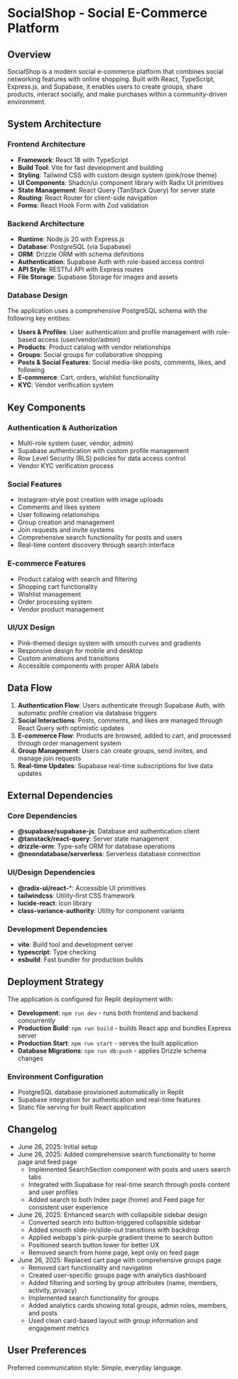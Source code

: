 # SocialShop - Social E-Commerce Platform

## Overview

SocialShop is a modern social e-commerce platform that combines social networking features with online shopping. Built with React, TypeScript, Express.js, and Supabase, it enables users to create groups, share products, interact socially, and make purchases within a community-driven environment.

## System Architecture

### Frontend Architecture
- **Framework**: React 18 with TypeScript
- **Build Tool**: Vite for fast development and building
- **Styling**: Tailwind CSS with custom design system (pink/rose theme)
- **UI Components**: Shadcn/ui component library with Radix UI primitives
- **State Management**: React Query (TanStack Query) for server state
- **Routing**: React Router for client-side navigation
- **Forms**: React Hook Form with Zod validation

### Backend Architecture
- **Runtime**: Node.js 20 with Express.js
- **Database**: PostgreSQL (via Supabase)
- **ORM**: Drizzle ORM with schema definitions
- **Authentication**: Supabase Auth with role-based access control
- **API Style**: RESTful API with Express routes
- **File Storage**: Supabase Storage for images and assets

### Database Design
The application uses a comprehensive PostgreSQL schema with the following key entities:
- **Users & Profiles**: User authentication and profile management with role-based access (user/vendor/admin)
- **Products**: Product catalog with vendor relationships
- **Groups**: Social groups for collaborative shopping
- **Posts & Social Features**: Social media-like posts, comments, likes, and following
- **E-commerce**: Cart, orders, wishlist functionality
- **KYC**: Vendor verification system

## Key Components

### Authentication & Authorization
- Multi-role system (user, vendor, admin)
- Supabase authentication with custom profile management
- Row Level Security (RLS) policies for data access control
- Vendor KYC verification process

### Social Features
- Instagram-style post creation with image uploads
- Comments and likes system
- User following relationships
- Group creation and management
- Join requests and invite systems
- Comprehensive search functionality for posts and users
- Real-time content discovery through search interface

### E-commerce Features
- Product catalog with search and filtering
- Shopping cart functionality
- Wishlist management
- Order processing system
- Vendor product management

### UI/UX Design
- Pink-themed design system with smooth curves and gradients
- Responsive design for mobile and desktop
- Custom animations and transitions
- Accessible components with proper ARIA labels

## Data Flow

1. **Authentication Flow**: Users authenticate through Supabase Auth, with automatic profile creation via database triggers
2. **Social Interactions**: Posts, comments, and likes are managed through React Query with optimistic updates
3. **E-commerce Flow**: Products are browsed, added to cart, and processed through order management system
4. **Group Management**: Users can create groups, send invites, and manage join requests
5. **Real-time Updates**: Supabase real-time subscriptions for live data updates

## External Dependencies

### Core Dependencies
- **@supabase/supabase-js**: Database and authentication client
- **@tanstack/react-query**: Server state management
- **drizzle-orm**: Type-safe ORM for database operations
- **@neondatabase/serverless**: Serverless database connection

### UI/Design Dependencies
- **@radix-ui/react-***: Accessible UI primitives
- **tailwindcss**: Utility-first CSS framework
- **lucide-react**: Icon library
- **class-variance-authority**: Utility for component variants

### Development Dependencies
- **vite**: Build tool and development server
- **typescript**: Type checking
- **esbuild**: Fast bundler for production builds

## Deployment Strategy

The application is configured for Replit deployment with:
- **Development**: `npm run dev` - runs both frontend and backend concurrently
- **Production Build**: `npm run build` - builds React app and bundles Express server
- **Production Start**: `npm run start` - serves the built application
- **Database Migrations**: `npm run db:push` - applies Drizzle schema changes

### Environment Configuration
- PostgreSQL database provisioned automatically in Replit
- Supabase integration for authentication and real-time features
- Static file serving for built React application

## Changelog

- June 26, 2025: Initial setup
- June 26, 2025: Added comprehensive search functionality to home page and feed page
  - Implemented SearchSection component with posts and users search tabs
  - Integrated with Supabase for real-time search through posts content and user profiles
  - Added search to both Index page (home) and Feed page for consistent user experience
- June 26, 2025: Enhanced search with collapsible sidebar design
  - Converted search into button-triggered collapsible sidebar
  - Added smooth slide-in/slide-out transitions with backdrop
  - Applied webapp's pink-purple gradient theme to search button
  - Positioned search button lower for better UX
  - Removed search from home page, kept only on feed page
- June 26, 2025: Replaced cart page with comprehensive groups page
  - Removed cart functionality and navigation
  - Created user-specific groups page with analytics dashboard
  - Added filtering and sorting by group attributes (name, members, activity, privacy)
  - Implemented search functionality for groups
  - Added analytics cards showing total groups, admin roles, members, and posts
  - Used clean card-based layout with group information and engagement metrics

## User Preferences

Preferred communication style: Simple, everyday language.
